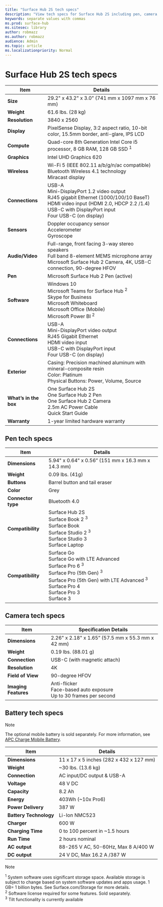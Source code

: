 ```yaml
---
title: "Surface Hub 2S tech specs"
description: "View tech specs for Surface Hub 2S including pen, camera, and optional mobile battery specifications."
keywords: separate values with commas
ms.prod: surface-hub
ms.sitesec: library
author: robmazz
ms.author: robmazz
audience: Admin
ms.topic: article
ms.localizationpriority: Normal
---
```


# Surface Hub 2S tech specs

| Item | Details |
| ---- | ------- |
| **Size** | 29.2" x 43.2" x 3.0” (741 mm x 1097 mm x 76 mm) |
| **Weight** | 61.6 lbs. (28 kg) |
| **Resolution** | 3840 x 2560 |
| **Display** | PixelSense Display, 3:2 aspect ratio, 10-bit color, 15.5mm border, anti-glare, IPS LCD |
| **Compute** | Quad-core 8th Generation Intel Core i5 processor, 8 GB RAM, 128 GB SSD <sup>1</sup> |
| **Graphics** | Intel UHD Graphics 620 |
| **Wireless** | Wi-Fi 5 (IEEE 802.11 a/b/g/n/ac compatible) Bluetooth Wireless 4.1 technology <br> Miracast display |
| **Connections** | USB-A <br> Mini-DisplayPort 1.2 video output <br> RJ45 gigabit Ethernet (1000/100/10 BaseT) <br> HDMI video input (HDMI 2.0, HDCP 2.2 /1.4) <br> USB-C with DisplayPort input <br> Four USB-C (on display) |
| **Sensors** | Doppler occupancy sensor <br> Accelerometer <br> Gyroscope |
| **Audio/Video** | Full-range, front facing 3-way stereo speakers <br> Full band 8-element MEMS microphone array <br> Microsoft Surface Hub 2 Camera, 4K, USB-C connection, 90-degree HFOV |
| **Pen** | Microsoft Surface Hub 2 Pen (active) |
| **Software** | Windows 10 <br> Microsoft Teams for Surface Hub <sup>2</sup> <br> Skype for Business <br> Microsoft Whiteboard <br> Microsoft Office (Mobile) <br> Microsoft Power BI <sup>2</sup> |
| **Connections** | USB-A <br> Mini-DisplayPort video output <br> RJ45 Gigabit Ethernet <br> HDMI video input <br> USB-C with DisplayPort input <br> Four USB-C (on display) |
| **Exterior** | Casing: Precision machined aluminum with mineral-composite resin <br> Color: Platinum <br> Physical Buttons: Power, Volume, Source |
| **What’s in the box** | One Surface Hub 2S <br> One Surface Hub 2 Pen  <br> One Surface Hub 2 Camera <br> 2.5m AC Power Cable <br> Quick Start Guide |
| **Warranty** | 1-year limited hardware warranty |

## Pen tech specs

| Item | Details |
| ---- | ------- |
| **Dimensions** | 5.94" x 0.64" x 0.56” (151 mm x 16.3 mm x 14.3 mm) |
| **Weight** | 0.09 lbs. (41g) |
| **Buttons** | Barrel button and tail eraser |
| **Color** | Grey |
| **Connector type** | Bluetooth 4.0 |
| **Compatibility** | Surface Hub 2S <br> Surface Book 2 <sup>3</sup> <br> Surface Book <br> Surface Studio 2 <sup>3</sup> <br> Surface Studio 3 <br> Surface Laptop <br> |
| **Compatibility**  | Surface Go <br> Surface Go with LTE Advanced  <br> Surface Pro 6 <sup>3</sup> <br> Surface Pro (5th Gen) <sup>3</sup> <br> Surface Pro (5th Gen) with LTE Advanced <sup>3</sup> <br> Surface Pro 4 <br> Surface Pro 3 <br> Surface 3 |

## Camera tech specs

| Item | Specification Details |
| ---- | --------------------- |
|**Dimensions** | 2.26" x 2.18" x 1.65” (57.5 mm x 55.3 mm x 42 mm) |
|**Weight** | 0.19 lbs. (88.01 g) |
| **Connection** | USB-C (with magnetic attach) |
| **Resolution** | 4K |
| **Field of View** | 90-degree HFOV |
| **Imaging Features** | Anti-flicker <br> Face-based auto exposure <br> Up to 30 frames per second <br> |

## Battery tech specs

> [!NOTE]
> The optional mobile battery is sold separately. For more information, see [APC Charge Mobile Battery](https://www.apc.com/us/en/campaign/apc-charge-mobile-battery-for-microsoft-surface-hub-2.jsp).

| Item | Details |
| ---- | ------- |
| **Dimensions** | 11 x 17 x 5 inches (282 x 432 x 127 mm) |
| **Weight** | ~30 lbs. (13.6 kg) |
| **Connection** | AC input/DC output & USB-A |
| **Voltage** | 48 V DC |
| **Capacity** | 8.2 Ah |
| **Energy** | 403Wh (~10x Pro6) |
| **Power Delivery** | 387 W |
| **Battery Technology** | Li-Ion NMC523 |
| **Charger** | 600 W |
| **Charging Time** | 0 to 100 percent in ~1.5 hours |
| **Run Time** | 2 hours nominal |
| **AC output** | 88-265 V AC, 50-60Hz, Max 8 A/400 W |
| **DC output** | 24 V DC, Max 16.2 A /387 W |

> [!NOTE]
> <sup>1</sup> System software uses significant storage space. Available storage is subject to change based on system software updates and apps usage. 1 GB= 1 billion bytes. See Surface.com/Storage for more details. <br> <sup>2</sup> Software license required for some features. Sold separately.<br>
<sup>3</sup> Tilt functionality is currently available